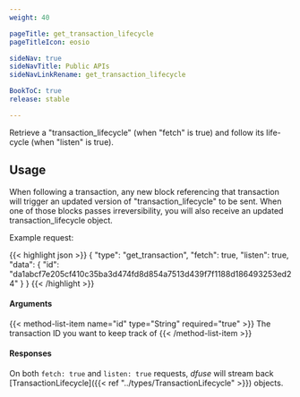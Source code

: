 ```yaml
---
weight: 40

pageTitle: get_transaction_lifecycle
pageTitleIcon: eosio

sideNav: true
sideNavTitle: Public APIs
sideNavLinkRename: get_transaction_lifecycle

BookToC: true
release: stable

---
```


Retrieve a "transaction_lifecycle" (when "fetch" is true) and follow
its life-cycle (when "listen" is true).

## Usage

When following a transaction, any new block referencing that transaction
will trigger an updated version of "transaction_lifecycle" to be sent.
When one of those blocks passes irreversibility, you will also receive
an updated transaction_lifecycle object.

Example request:

{{< highlight json >}}
{
  "type": "get_transaction",
  "fetch": true,
  "listen": true,
  "data": {
    "id": "da1abcf7e205cf410c35ba3d474fd8d854a7513d439f7f1188d186493253ed24"
  }
}
{{< /highlight >}}

#### Arguments

{{< method-list-item name="id" type="String" required="true" >}}
  The transaction ID you want to keep track of
{{< /method-list-item >}}

#### Responses

On both `fetch: true` and `listen: true` requests, _dfuse_ will stream back [TransactionLifecycle]({{< ref "../types/TransactionLifecycle" >}}) objects.
